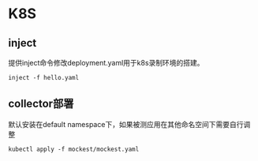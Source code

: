 # K8S 
## inject
提供inject命令修改deployment.yaml用于k8s录制环境的搭建。
```shell
inject -f hello.yaml
```
## collector部署
默认安装在default namespace下，如果被测应用在其他命名空间下需要自行调整
```shell
kubectl apply -f mockest/mockest.yaml
```